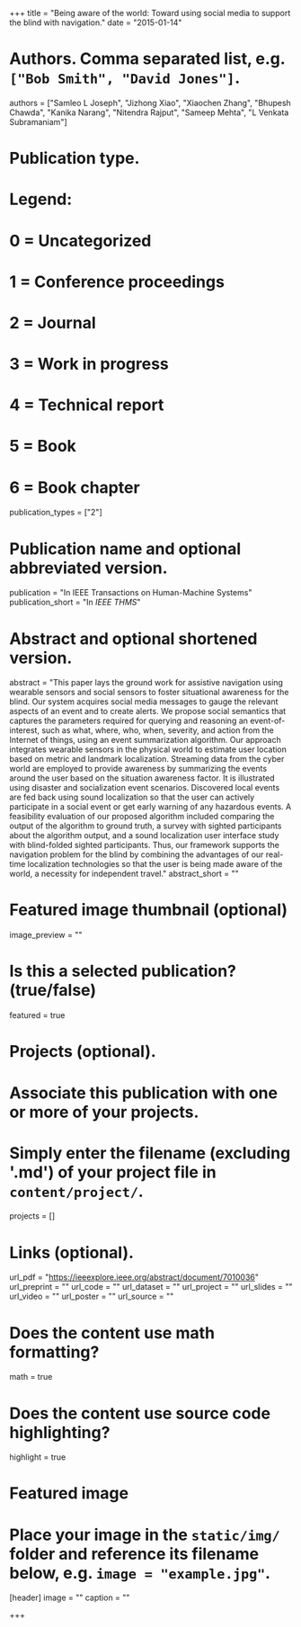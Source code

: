 +++
title = "Being aware of the world: Toward using social media to support the blind with navigation."
date = "2015-01-14"

# Authors. Comma separated list, e.g. `["Bob Smith", "David Jones"]`.
authors = ["Samleo L Joseph", "Jizhong Xiao", "Xiaochen Zhang", "Bhupesh Chawda", "Kanika Narang", "Nitendra Rajput", "Sameep Mehta", "L Venkata Subramaniam"]

# Publication type.
# Legend:
# 0 = Uncategorized
# 1 = Conference proceedings
# 2 = Journal
# 3 = Work in progress
# 4 = Technical report
# 5 = Book
# 6 = Book chapter
publication_types = ["2"]

# Publication name and optional abbreviated version.
publication = "In IEEE Transactions on Human-Machine Systems"
publication_short = "In *IEEE THMS*"

# Abstract and optional shortened version.
abstract = "This paper lays the ground work for assistive navigation using wearable sensors and social sensors to foster situational awareness for the blind. Our system acquires social media messages to gauge the relevant aspects of an event and to create alerts. We propose social semantics that captures the parameters required for querying and reasoning an event-of-interest, such as what, where, who, when, severity, and action from the Internet of things, using an event summarization algorithm. Our approach integrates wearable sensors in the physical world to estimate user location based on metric and landmark localization. Streaming data from the cyber world are employed to provide awareness by summarizing the events around the user based on the situation awareness factor. It is illustrated using disaster and socialization event scenarios. Discovered local events are fed back using sound localization so that the user can actively participate in a social event or get early warning of any hazardous events. A feasibility evaluation of our proposed algorithm included comparing the output of the algorithm to ground truth, a survey with sighted participants about the algorithm output, and a sound localization user interface study with blind-folded sighted participants. Thus, our framework supports the navigation problem for the blind by combining the advantages of our real-time localization technologies so that the user is being made aware of the world, a necessity for independent travel."
abstract_short = ""

# Featured image thumbnail (optional)
image_preview = ""

# Is this a selected publication? (true/false)
featured = true

# Projects (optional).
#   Associate this publication with one or more of your projects.
#   Simply enter the filename (excluding '.md') of your project file in `content/project/`.
projects = []

# Links (optional).
url_pdf = "https://ieeexplore.ieee.org/abstract/document/7010036"
url_preprint = ""
url_code = ""
url_dataset = ""
url_project = ""
url_slides = ""
url_video = ""
url_poster = ""
url_source = ""

# Does the content use math formatting?
math = true

# Does the content use source code highlighting?
highlight = true

# Featured image
# Place your image in the `static/img/` folder and reference its filename below, e.g. `image = "example.jpg"`.
[header]
image = ""
caption = ""

+++
